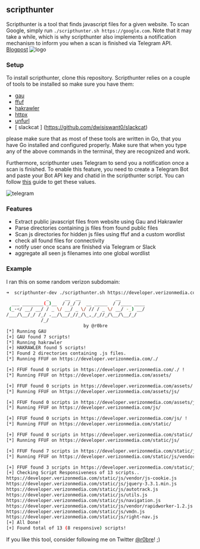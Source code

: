 ## scripthunter

Scripthunter is a tool that finds javascript files for a given website. To scan Google, simply run `./scripthunter.sh https://google.com`. Note that it may take a while, which is why scripthunter also implements a notification mechanism to inform you when a scan is finished via Telegram API. [Blogpost](https://blog.r0b.re/hacking/pentesting/bugbounty/recon/web/js/2020/06/30/scripthunter-automated-js-discovery.html)
![logo](logo.png)

### Setup

To install scripthunter, clone this repository. Scripthunter relies on a couple of tools to be installed so make sure you have them:
- [ gau ](https://github.com/lc/gau)
- [ ffuf ](https://github.com/ffuf/ffuf)
- [ hakrawler ](https://github.com/hakluke/hakrawler)
- [ httpx ](https://github.com/projectdiscovery/httpx)
- [ unfurl ](https://github.com/tomnomnom/unfurl)
- [ slackcat ] (https://github.com/dwisiswant0/slackcat)

please make sure that as most of these tools are written in Go, that you have Go installed and configured properly. 
Make sure that when you type any of the above commands in the terminal, they are recognized and work. 

Furthermore, scripthunter uses Telegram to send you a notification once a scan is finished. To enable this feature, you need to create a Telegram Bot and paste your Bot API key and chatid in the scripthunter script.
You can follow [this](https://blog.r0b.re/automation/bash/2020/06/30/setup-telegram-notifications-for-your-shell.html) guide to get these values.

![telegram](telegram.png)

### Features

- Extract public javascript files from website using Gau and Hakrawler
- Parse directories containing js files from found public files
- Scan js directories for hidden js files using ffuf and a custom wordlist
- check all found files for connectivity
- notify user once scans are finished via Telegram or Slack
- aggregate all seen js filenames into one global wordlist

### Example
I ran this on some random verizon subdomain:
```bash
➜  scripthunter-dev ./scripthunter.sh https://developer.verizonmedia.com/
               _      __  __             __
  ___ ________(_)__  / /_/ /  __ _____  / /____ ____
 (_-</ __/ __/ / _ \/ __/ _ \/ // / _ \/ __/ -_) __/
/___/\__/_/ /_/ .__/\__/_//_/\_,_/_//_/\__/\__/_/
             /_/
                             by @r0bre
[*] Running GAU
[+] GAU found 7 scripts!
[*] Running hakrawler
[+] HAKRAWLER found 5 scripts!
[*] Found 2 directories containing .js files.
[*] Running FFUF on https://developer.verizonmedia.com/./

[+] FFUF found 0 scripts in https://developer.verizonmedia.com/./ !
[*] Running FFUF on https://developer.verizonmedia.com/assets/

[+] FFUF found 0 scripts in https://developer.verizonmedia.com/assets/ !
[*] Running FFUF on https://developer.verizonmedia.com/assets/js/

[+] FFUF found 0 scripts in https://developer.verizonmedia.com/assets/js/ !
[*] Running FFUF on https://developer.verizonmedia.com/js/

[+] FFUF found 0 scripts in https://developer.verizonmedia.com/js/ !
[*] Running FFUF on https://developer.verizonmedia.com/static/

[+] FFUF found 0 scripts in https://developer.verizonmedia.com/static/ !
[*] Running FFUF on https://developer.verizonmedia.com/static/js/

[+] FFUF found 7 scripts in https://developer.verizonmedia.com/static/js/ !
[*] Running FFUF on https://developer.verizonmedia.com/static/js/vendor/

[+] FFUF found 3 scripts in https://developer.verizonmedia.com/static/js/vendor/ !
[+] Checking Script Responsiveness of 13 scripts..
https://developer.verizonmedia.com/static/js/vendor/js-cookie.js
https://developer.verizonmedia.com/static/js/jquery-3.3.1.min.js
https://developer.verizonmedia.com/static/js/autotrack.js
https://developer.verizonmedia.com/static/js/utils.js
https://developer.verizonmedia.com/static/js/navigation.js
https://developer.verizonmedia.com/static/js/vendor/rapidworker-1.2.js
https://developer.verizonmedia.com/static/js/vmdn.js
https://developer.verizonmedia.com/static/js/right-nav.js
[+] All Done!
[+] Found total of 13 (8 responsive) scripts!
```


If you like this tool, consider following me on Twitter [@r0bre](https://twitter.com/r0bre)! ;)

